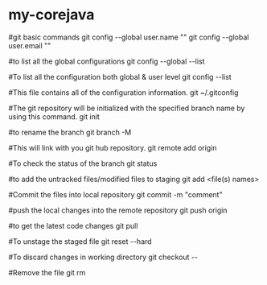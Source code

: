 # my-corejava

#git basic commands
git config --global user.name "<user name>"
git config --global user.email "<user email>"

#to list all the global configurations
git config --global --list

#To list all the configuration both global & user level
git config --list

#This file contains all of the configuration information.
git ~/.gitconfig

#The git repository will be initialized with the specified branch name by using this command.
git init <branch name>

#to rename the branch
git branch -M <new branch name>

#This will link with you git hub repository.
git remote add origin <git hub repository URL>

#To check the status of the branch
git status

#to add the untracked files/modified files to staging
git add <file(s) names>

#Commit the files into local repository
git commit -m "comment"

#push the local changes into the remote repository
git push origin <origin branch name>

#to get the latest code changes
git pull


#To unstage the staged file
git reset --hard <file name>

#To discard changes in working directory
git checkout -- <file name>

#Remove the file
git rm <file name>
